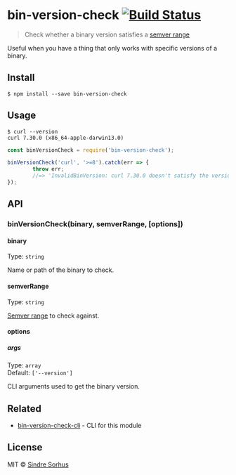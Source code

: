 # bin-version-check [![Build Status](https://travis-ci.org/sindresorhus/bin-version-check.svg?branch=master)](https://travis-ci.org/sindresorhus/bin-version-check)

> Check whether a binary version satisfies a [semver range](https://github.com/npm/node-semver#ranges)

Useful when you have a thing that only works with specific versions of a binary.


## Install

```
$ npm install --save bin-version-check
```


## Usage

```
$ curl --version
curl 7.30.0 (x86_64-apple-darwin13.0)
```

```js
const binVersionCheck = require('bin-version-check');

binVersionCheck('curl', '>=8').catch(err => {
		throw err;
		//=> 'InvalidBinVersion: curl 7.30.0 doesn't satisfy the version requirement of >=8'
});
```


## API

### binVersionCheck(binary, semverRange, [options])

#### binary

Type: `string`

Name or path of the binary to check.

#### semverRange

Type: `string`

[Semver range](https://github.com/npm/node-semver#ranges) to check against.

#### options

##### args

Type: `array`  
Default: `['--version']`

CLI arguments used to get the binary version.


## Related

- [bin-version-check-cli](https://github.com/sindresorhus/bin-version-check-cli) - CLI for this module


## License

MIT © [Sindre Sorhus](http://sindresorhus.com)
